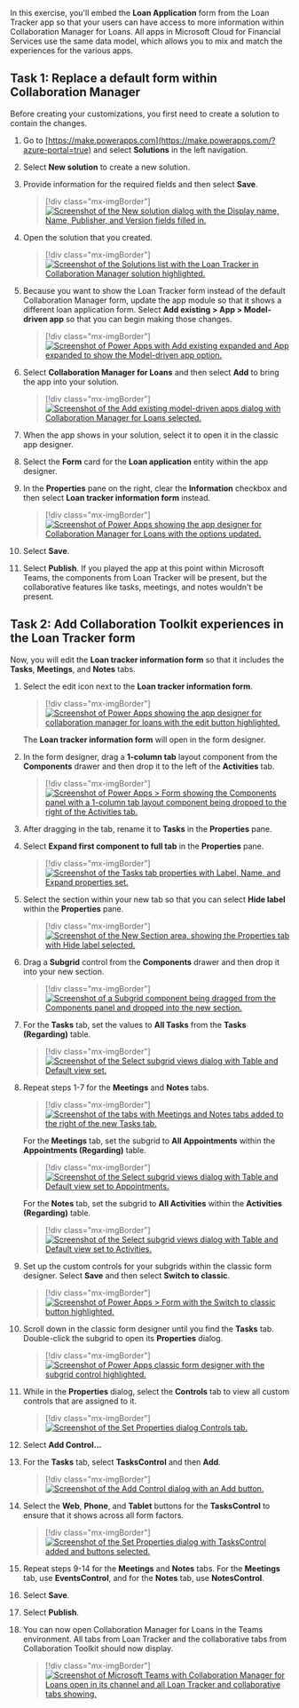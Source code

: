 In this exercise, you'll embed the **Loan Application** form from the Loan Tracker app so that your users can have access to more information within Collaboration Manager for Loans. All apps in Microsoft Cloud for Financial Services use the same data model, which allows you to mix and match the experiences for the various apps.

## Task 1: Replace a default form within Collaboration Manager

Before creating your customizations, you first need to create a solution to contain the changes. 

1. Go to [https://make.powerapps.com](https://make.powerapps.com/?azure-portal=true) and select **Solutions** in the left navigation.

1. Select **New solution** to create a new solution.

1. Provide information for the required fields and then select **Save**.

    > [!div class="mx-imgBorder"]
    > [![Screenshot of the New solution dialog with the Display name, Name, Publisher, and Version fields filled in.](../media/solution.png)](../media/solution.png#lightbox)

1. Open the solution that you created.

    > [!div class="mx-imgBorder"]
    > [![Screenshot of the Solutions list with the Loan Tracker in Collaboration Manager solution highlighted.](../media/solutions-list.png)](../media/solutions-list.png#lightbox)

1. Because you want to show the Loan Tracker form instead of the default Collaboration Manager form, update the app module so that it shows a different loan application form. Select **Add existing > App > Model-driven app** so that you can begin making those changes.

    > [!div class="mx-imgBorder"]
    > [![Screenshot of Power Apps with Add existing expanded and App expanded to show the Model-driven app option.](../media/app.png)](../media/app.png#lightbox)

1. Select **Collaboration Manager for Loans** and then select **Add** to bring the app into your solution.

    > [!div class="mx-imgBorder"]
    > [![Screenshot of the Add existing model-driven apps dialog with Collaboration Manager for Loans selected.](../media/add-model-driven.png)](../media/add-model-driven.png#lightbox)

1. When the app shows in your solution, select it to open it in the classic app designer.

1. Select the **Form** card for the **Loan application** entity within the app designer.

1. In the **Properties** pane on the right, clear the **Information** checkbox and then select **Loan tracker information form** instead.

    > [!div class="mx-imgBorder"]
    > [![Screenshot of Power Apps showing the app designer for Collaboration Manager for Loans with the options updated.](../media/form.png)](../media/form.png#lightbox)

1. Select **Save**.

1. Select **Publish**. If you played the app at this point within Microsoft Teams, the components from Loan Tracker will be present, but the collaborative features like tasks, meetings, and notes wouldn't be present.

## Task 2: Add Collaboration Toolkit experiences in the Loan Tracker form

Now, you will edit the **Loan tracker information form** so that it includes the **Tasks**, **Meetings**, and **Notes** tabs. 

1. Select the edit icon next to the **Loan tracker information form**.

   > [!div class="mx-imgBorder"]
   > [![Screenshot of Power Apps showing the app designer for collaboration manager for loans with the edit button highlighted.](../media/edit.png)](../media/edit.png#lightbox)

   The **Loan tracker information form** will open in the form designer.

1. In the form designer, drag a **1-column tab** layout component from the **Components** drawer and then drop it to the left of the **Activities** tab.

    > [!div class="mx-imgBorder"]
    > [![Screenshot of Power Apps > Form showing the Components panel with a 1-column tab layout component being dropped to the right of the Activities tab.](../media/1-column-tab.png)](../media/1-column-tab.png#lightbox)

1. After dragging in the tab, rename it to **Tasks** in the **Properties** pane.

1. Select **Expand first component to full tab** in the **Properties** pane.

    > [!div class="mx-imgBorder"]
    > [![Screenshot of the Tasks tab properties with Label, Name, and Expand properties set.](../media/expand.png)](../media/expand.png#lightbox)

1. Select the section within your new tab so that you can select **Hide label** within the **Properties** pane.

    > [!div class="mx-imgBorder"]
    > [![Screenshot of the New Section area, showing the Properties tab with Hide label selected.](../media/hide.png)](../media/hide.png#lightbox)

1. Drag a **Subgrid** control from the **Components** drawer and then drop it into your new section.

    > [!div class="mx-imgBorder"]
    > [![Screenshot of a Subgrid component being dragged from the Components panel and dropped into the new section.](../media/components.png)](../media/components.png#lightbox)

1. For the **Tasks** tab, set the values to **All Tasks** from the **Tasks (Regarding)** table.

    > [!div class="mx-imgBorder"]
    > [![Screenshot of the Select subgrid views dialog with Table and Default view set.](../media/subgrid.png)](../media/subgrid.png#lightbox)

1. Repeat steps 1-7 for the **Meetings** and **Notes** tabs.

    > [!div class="mx-imgBorder"]
    > [![Screenshot of the tabs with Meetings and Notes tabs added to the right of the new Tasks tab.](../media/meetings-notes.png)](../media/meetings-notes.png#lightbox)

    For the **Meetings** tab, set the subgrid to **All Appointments** within the **Appointments (Regarding)** table.

    > [!div class="mx-imgBorder"]
    > [![Screenshot of the Select subgrid views dialog with Table and Default view set to Appointments.](../media/appointments.png)](../media/appointments.png#lightbox)

    For the **Notes** tab, set the subgrid to **All Activities** within the **Activities (Regarding)** table.

    > [!div class="mx-imgBorder"]
    > [![Screenshot of the Select subgrid views dialog with Table and Default view set to Activities.](../media/activities.png)](../media/activities.png#lightbox)

1. Set up the custom controls for your subgrids within the classic form designer. Select **Save** and then select **Switch to classic**.

    > [!div class="mx-imgBorder"]
    > [![Screenshot of Power Apps > Form with the Switch to classic button highlighted.](../media/classic.png)](../media/classic.png#lightbox)

1. Scroll down in the classic form designer until you find the **Tasks** tab. Double-click the subgrid to open its **Properties** dialog.

    > [!div class="mx-imgBorder"]
    > [![Screenshot of Power Apps classic form designer with the subgrid control highlighted.](../media/subgrid-control.png)](../media/subgrid-control.png#lightbox)

1. While in the **Properties** dialog, select the **Controls** tab to view all custom controls that are assigned to it.

    > [!div class="mx-imgBorder"]
    > [![Screenshot of the Set Properties dialog Controls tab.](../media/controls.png)](../media/controls.png#lightbox)

1. Select **Add Control...**

1. For the **Tasks** tab, select **TasksControl** and then **Add**.

    > [!div class="mx-imgBorder"]
    > [![Screenshot of the Add Control dialog with an Add button.](../media/add-control.png)](../media/add-control.png#lightbox)

1. Select the **Web**, **Phone**, and **Tablet** buttons for the **TasksControl** to ensure that it shows across all form factors.

    > [!div class="mx-imgBorder"]
    > [![Screenshot of the Set Properties dialog with TasksControl added and buttons selected.](../media/tasks-control.png)](../media/tasks-control.png#lightbox)

1. Repeat steps 9-14 for the **Meetings** and **Notes** tabs. For the **Meetings** tab, use **EventsControl**, and for the **Notes** tab, use **NotesControl**.

1. Select **Save**.

1. Select **Publish**.

1. You can now open Collaboration Manager for Loans in the Teams environment. All tabs from Loan Tracker and the collaborative tabs from Collaboration Toolkit should now display.

    > [!div class="mx-imgBorder"]
    > [![Screenshot of Microsoft Teams with Collaboration Manager for Loans open in its channel and all Loan Tracker and collaborative tabs showing.](../media/all-tabs.png)](../media/all-tabs.png#lightbox)
